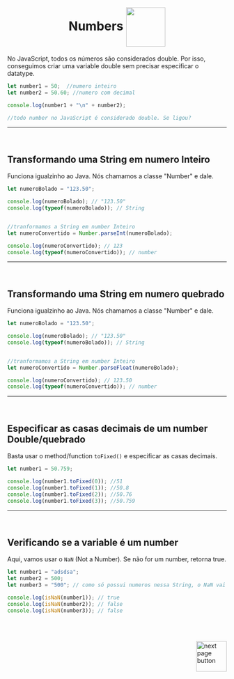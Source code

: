 <h1 align="center">
    <span>Numbers</span>
    <img src="https://cdn-icons-png.flaticon.com/512/709/709337.png" alt="" width="90px" align="center">
</h1>

No JavaScript, todos os números são considerados double. Por isso, conseguimos criar uma variable double sem precisar especificar o datatype.

```js
let number1 = 50;  //numero inteiro
let number2 = 50.60; //numero com decimal

console.log(number1 + "\n" + number2);

//todo number no JavaScript é considerado double. Se ligou?
```

<hr>
<br>


##  Transformando uma String em numero Inteiro
Funciona igualzinho ao Java. Nós chamamos a classe "Number" e dale.

```js
let numeroBolado = "123.50";

console.log(numeroBolado); // "123.50"
console.log(typeof(numeroBolado)); // String


//tranformamos a String em number Inteiro
let numeroConvertido = Number.parseInt(numeroBolado);

console.log(numeroConvertido); // 123
console.log(typeof(numeroConvertido)); // number
```

<hr>
<br>

##  Transformando uma String em numero quebrado
Funciona igualzinho ao Java. Nós chamamos a classe "Number" e dale.

```js
let numeroBolado = "123.50";

console.log(numeroBolado); // "123.50"
console.log(typeof(numeroBolado)); // String


//tranformamos a String em number Inteiro
let numeroConvertido = Number.parseFloat(numeroBolado);

console.log(numeroConvertido); // 123.50
console.log(typeof(numeroConvertido)); // number
```

<hr>
<br>

## Especificar as casas decimais de um number Double/quebrado
Basta usar o method/function `toFixed()` e especificar as casas decimais.

```js
let number1 = 50.759;

console.log(number1.toFixed(0)); //51
console.log(number1.toFixed(1)); //50.8
console.log(number1.toFixed(2)); //50.76
console.log(number1.toFixed(3)); //50.759

```

<hr>
<br>


## Verificando se a variable é um number
Aqui, vamos usar o `NaN` (Not a Number). Se não for um number, retorna true.

```js
let number1 = "adsdsa";
let number2 = 500;
let number3 = "500"; // como só possui numeros nessa String, o NaN vai considerar como number

console.log(isNaN(number1)); // true
console.log(isNaN(number2)); // false
console.log(isNaN(number3)); // false
```

<br>
<br>


<!-- next page buttons -->
[<img src="https://img.icons8.com/?size=512&id=47092&format=png" alt="next page button" width="70px" align="right">](../2.datatypes/2.boolean.md)